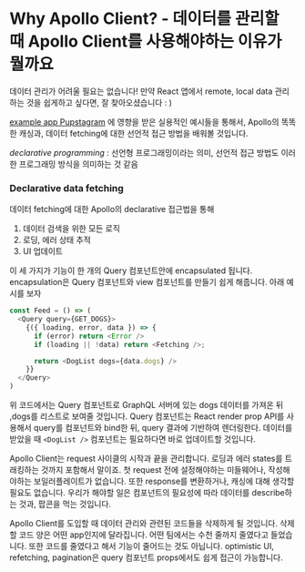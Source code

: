 # Why Apollo Client? - 데이터를 관리할 때 Apollo Client를 사용해야하는 이유가 뭘까요

데이터 관리가 어려울 필요는 없습니다! 만약 React 앱에서 remote, local data 관리하는 것을 쉽게하고 싶다면, 잘 찾아오셨습니다 : ) 

[example app Pupstagram](https://codesandbox.io/s/r5qp83z0yq) 에 영향을 받은 실용적인 예시들을 통해서, Apollo의 똑똑한 캐싱과, 데이터 fetching에 대한 선언적 접근 방법을 배워볼 것입니다. 



*declarative programming* : 선언형 프로그래밍이라는 의미, 선언적 접근 방법도 이러한 프로그래밍 방식을 의미하는 것 같음



### Declarative data fetching

데이터 fetching에 대한 Apollo의 declarative 접근법을 통해 

1. 데이터 검색을 위한 모든 로직
2. 로딩, 에러 상태 추적
3. UI 업데이트

이 세 가지가 기능이 한 개의 Query 컴포넌트안에 encapsulated 됩니다. encapsulation은 Query 컴포넌트와 view 컴포넌트를 만들기 쉽게 해줍니다. 아래 예시를 보자

```javascript
const Feed = () => (
  <Query query={GET_DOGS}>
    {({ loading, error, data }) => {
      if (error) return <Error />
      if (loading || !data) return <Fetching />;

      return <DogList dogs={data.dogs} />
    }}
  </Query>
)

```

위 코드에서는 Query 컴포넌트로 GraphQL 서버에 있는 dogs 데이터를 가져온 뒤 ,dogs를 리스트로 보여줄 것입니다. Query 컴포넌트는 React render prop API를 사용해서 query를 컴포넌트와 bind한 뒤, query 결과에 기반하여 렌더링한다. 데이터를 받았을 때 `<DogList />` 컴포넌트는 필요하다면 바로 업데이트할 것입니다.



Apollo Client는 request 사이클의 시작과 끝을 관리합니다. 로딩과 에러 states를 트래킹하는 것까지 포함해서 말이죠. 첫 request 전에 설정해야하는 미들웨어나, 작성해야하는 보일러플레이트가 없습니다. 또한 response를 변환하거나, 캐싱에 대해 생각할 필요도 없습니다. 우리가 해야할 일은 컴포넌트의 필요성에 따라 데이터를 describe하는 것과, 팝콘을 먹는 것입니다.



Apollo Client를 도입할 때 데이터 관리와 관련된 코드들을 삭제하게 될 것입니다. 삭제할 코드 양은 어떤 app인지에 달라집니다. 어떤 팀에서는 수천 줄까지 줄였다고 들었습니다. 또한 코드를 줄였다고 해서 기능이 줄어드는 것도 아닙니다. optimistic UI, refetching, pagination은 query 컴포넌트 props에서도 쉽게 접근이 가능합니다. 



















